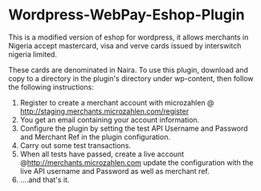 # Wordpress-WebPay-Eshop-Plugin
This is a modified version of eshop for wordpress, it allows merchants in Nigeria accept mastercard, visa and verve cards issued by interswitch nigeria limited.

These cards are denominated in Naira. To use this plugin, download and copy to a directory in the plugin's directory under wp-content, then follow the following instructions:

1. Register to create a merchant account with microzahlen @ http://staging.merchants.microzahlen.com/register 
2. You get an email containing your account information.
2. Configure the plugin by setting the test API Username and Password and Merchant Ref in the plugin configuration.
3. Carry out some test transactions. 
4. When all tests have passed, create a live account @http://merchants.microzahlen.com update the configuration with the live API username and Password as well as merchant ref.
5. ....and that's it. 
